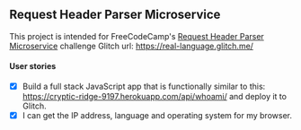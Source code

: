 ## Request Header Parser Microservice

This project is intended for FreeCodeCamp's [Request Header Parser Microservice](https://www.freecodecamp.org/challenges/request-header-parser-microservice) challenge
Glitch url: https://real-language.glitch.me/

#### User stories

- [x] Build a full stack JavaScript app that is functionally similar to this: https://cryptic-ridge-9197.herokuapp.com/api/whoami/ and deploy it to Glitch.
- [x] I can get the IP address, language and operating system for my browser.
